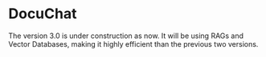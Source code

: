 # DocuChat

The version 3.0 is under construction as now. It will be using RAGs and Vector Databases, making it highly efficient than the previous two versions. 
